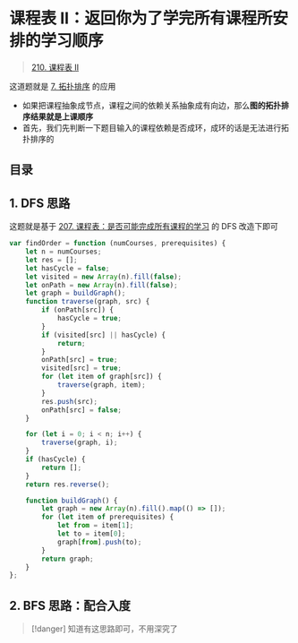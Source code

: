 
# 课程表 II：返回你为了学完所有课程所安排的学习顺序



>  [210. 课程表 II](https://leetcode.cn/problems/course-schedule-ii/)



这道题就是 [7. 拓扑排序](/post/c4b4kuxvg8.html) 的应用
- 如果把课程抽象成节点，课程之间的依赖关系抽象成有向边，那么**图的拓扑排序结果就是上课顺序**
- 首先，我们先判断一下题目输入的课程依赖是否成环，成环的话是无法进行拓扑排序的


## 目录
<!-- toc -->
 ## 1. DFS 思路 

这题就是基于 [207. 课程表：是否可能完成所有课程的学习](/post/2orhc37nhb.html) 的 DFS 改造下即可


```javascript
var findOrder = function (numCourses, prerequisites) {
    let n = numCourses;
    let res = [];
    let hasCycle = false;
    let visited = new Array(n).fill(false);
    let onPath = new Array(n).fill(false);
    let graph = buildGraph();
    function traverse(graph, src) {
        if (onPath[src]) {
            hasCycle = true;
        }
        if (visited[src] || hasCycle) {
            return;
        }
        onPath[src] = true;
        visited[src] = true;
        for (let item of graph[src]) {
            traverse(graph, item);
        }
        res.push(src);
        onPath[src] = false;
    }

    for (let i = 0; i < n; i++) {
        traverse(graph, i);
    }
    if (hasCycle) {
        return [];
    }
    return res.reverse();

    function buildGraph() {
        let graph = new Array(n).fill().map(() => []);
        for (let item of prerequisites) {
            let from = item[1];
            let to = item[0];
            graph[from].push(to);
        }
        return graph;
    }
};

```

## 2. BFS 思路：配合入度

> [!danger]
> 知道有这思路即可，不用深究了